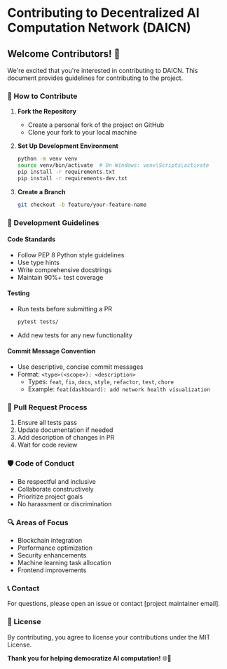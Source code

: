 # Contributing to Decentralized AI Computation Network (DAICN)

## Welcome Contributors! 🌟

We're excited that you're interested in contributing to DAICN. This document provides guidelines for contributing to the project.

### 🤝 How to Contribute

1. **Fork the Repository**
   - Create a personal fork of the project on GitHub
   - Clone your fork to your local machine

2. **Set Up Development Environment**
   ```bash
   python -m venv venv
   source venv/bin/activate  # On Windows: venv\Scripts\activate
   pip install -r requirements.txt
   pip install -r requirements-dev.txt
   ```

3. **Create a Branch**
   ```bash
   git checkout -b feature/your-feature-name
   ```

### 🧪 Development Guidelines

#### Code Standards
- Follow PEP 8 Python style guidelines
- Use type hints
- Write comprehensive docstrings
- Maintain 90%+ test coverage

#### Testing
- Run tests before submitting a PR
  ```bash
  pytest tests/
  ```
- Add new tests for any new functionality

#### Commit Message Convention
- Use descriptive, concise commit messages
- Format: `<type>(<scope>): <description>`
  - Types: `feat`, `fix`, `docs`, `style`, `refactor`, `test`, `chore`
  - Example: `feat(dashboard): add network health visualization`

### 🚀 Pull Request Process

1. Ensure all tests pass
2. Update documentation if needed
3. Add description of changes in PR
4. Wait for code review

### 🛡️ Code of Conduct

- Be respectful and inclusive
- Collaborate constructively
- Prioritize project goals
- No harassment or discrimination

### 🔍 Areas of Focus

- Blockchain integration
- Performance optimization
- Security enhancements
- Machine learning task allocation
- Frontend improvements

### 📞 Contact

For questions, please open an issue or contact [project maintainer email].

### 📄 License

By contributing, you agree to license your contributions under the MIT License.

**Thank you for helping democratize AI computation!** 🌐🤖
